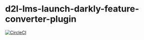 # d2l-lms-launch-darkly-feature-converter-plugin

[![CircleCI](https://circleci.com/gh/Brightspace/d2l-lms-launch-darkly-feature-converter-plugin/tree/master.svg?style=svg)](https://circleci.com/gh/Brightspace/d2l-lms-launch-darkly-feature-converter-plugin/tree/master)
